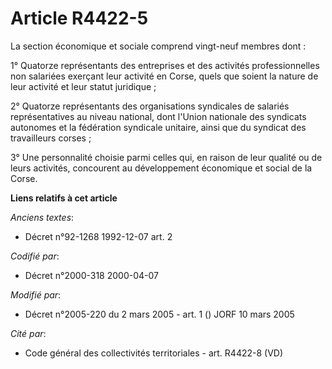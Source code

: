 # Article R4422-5

La section économique et sociale comprend vingt-neuf membres dont :

1° Quatorze représentants des entreprises et des activités professionnelles non salariées exerçant leur activité en Corse,
quels que soient la nature de leur activité et leur statut juridique ;

2° Quatorze représentants des organisations syndicales de salariés représentatives au niveau national, dont l'Union nationale
des syndicats autonomes et la fédération syndicale unitaire, ainsi que du syndicat des travailleurs corses ;

3° Une personnalité choisie parmi celles qui, en raison de leur qualité ou de leurs activités, concourent au développement
économique et social de la Corse.

**Liens relatifs à cet article**

_Anciens textes_:

  - Décret n°92-1268 1992-12-07 art. 2

_Codifié par_:

  - Décret n°2000-318 2000-04-07

_Modifié par_:

  - Décret n°2005-220 du 2 mars 2005 - art. 1 () JORF 10 mars 2005

_Cité par_:

  - Code général des collectivités territoriales - art. R4422-8 (VD)
